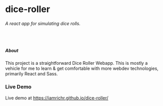 # dice-roller
###### A react app for simulating dice rolls.
&nbsp;

##### About
This project is a straightforward Dice Roller Webapp.  This is mostly a vehicle for me to learn &amp; get comfortable with more webdev technologies, primarily React and Sass.
&nbsp;
&nbsp;

### Live Demo
Live demo at https://iamrichr.github.io/dice-roller/

